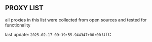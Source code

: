 ## PROXY LIST

all proxies in this list were collected from open sources and tested for functionality

last update: `2025-02-17 09:19:55.944347+00:00` UTC